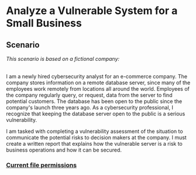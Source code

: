 <h1>Analyze a Vulnerable System for a Small Business</h1>
<h2>Scenario</h2>
<I>This scenario is based on a fictional company:</I>
<br /><br />

I am a newly hired cybersecurity analyst for an e-commerce company. The company stores information on a remote database server, since many of the employees work remotely from locations all around the world. Employees of the company regularly query, or request, data from the server to find potential customers. The database has been open to the public since the company's launch three years ago. As a cybersecurity professional, I recognize that keeping the database server open to the public is a serious vulnerability.

I am tasked with completing a vulnerability assessment of the situation to communicate the potential risks to decision makers at the company. I must create a written report that explains how the vulnerable server is a risk to business operations and how it can be secured.

<h3><a href="https://github.com/TasneemSiddiqui/FilePermissionsInLinux/blob/main/CurrentFilePermissions.md"><b>Current file permissions</b></a></h3>
